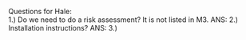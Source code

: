 Questions for Hale:  
  1.) Do we need to do a risk assessment? It is not listed in M3.
      ANS: 
  2.) Installation instructions?
      ANS:
  3.) 

